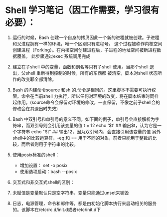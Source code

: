 Shell 学习笔记（因工作需要，学习很有必要）：
========================================

1. 运行的时候，Bash 创建一个自身的拷贝因此一个新的进程就被创建。子进程和父进程拥有一样的环境，唯一个区别只有进程号。
这个过程被称作内核空间创建进程（Forking）。在内核空间创建进程后，子进程的地址空间被新进程数据覆盖。
此步骤通过exec 系统调用完成

2. 建立在子shell 中的变量，函数和别名等只有子shell 使用。当那个shell 退出，父shell 重新得到控制的时候，所有的东西都
被清空，脚本对shell 状态所作的改变耶全部清除。

3. Bash 的内建命令source 和sh 的.命令是相同的。这里脚本不需要可执行权限。命令在当前shell
力执行，所以任何对环境的改变，将在脚本结束时同样起作用。(source命令会保留对环境的修改，一直保留，不像之前子shell会的
修改会在其退出时失效)

4. Bash 中双引号和单引号的意义不同。如下面的例子，单引号会直接解析为字符串，而双引号则会引用该变量的值
 t = 12
 echo '$t' ## 输出$t，认为它是一个字符串
 echo "$t" ## 输出12，因为双引号内，会直接引用该变量的值
 另外shell中的比较运算符，-eq 和 == 用于不同的对象，前者只能用于整数的比较，而后者则用于字符串的比较。

5. 使用posix标准的shell：
	+ 增加设置： set -o posix
	+ 使用选项启动：bash --posix

6. 交互式和非交互式shell的区别：


7. 未赋值是变量默认只是空字符串，变量只能通过unset来销毁
8. 日志，电源管理，命令和邮件等，都是由初始化脚本执行来启动相关的服务的。该脚本在/etc/rc.d/init.d或者/etc/init.d下


